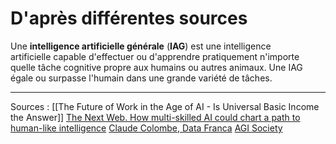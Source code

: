 # D'après différentes sources

Une **intelligence artificielle générale** (**IAG**) est une intelligence artificielle capable d'effectuer ou d'apprendre pratiquement n'importe quelle tâche cognitive propre aux humains ou autres animaux. Une IAG égale ou surpasse l'humain dans une grande variété de tâches.

---
Sources :
[[The Future of Work in the Age of AI - Is Universal Basic Income the Answer]]
[The Next Web. How multi-skilled AI could chart a path to human-like intelligence](https://thenextweb.com/news/can-multi-skilled-ai-make-machines-more-intelligent)
[Claude Colombe, Data Franca](https://datafranca.org/wiki/Intelligence_artificielle_g%C3%A9n%C3%A9rale)
[AGI Society](https://agi-society.org/about-agi-society/)